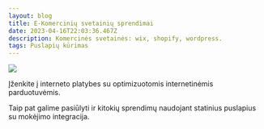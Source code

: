 ```yaml
---
layout: blog
title: E-Komercinių svetainių sprendimai
date: 2023-04-16T22:03:36.467Z
description: Komercinės svetainės: wix, shopify, wordpress.
tags: Puslapių kūrimas
---
```

<img src="https://verslobrizas.lt/images/uploads/commerce.svg">

Įženkite į interneto platybes su optimizuotomis internetinėmis parduotuvėmis.

Taip pat galime pasiūlyti ir kitokių sprendimų naudojant statinius puslapius su mokėjimo integracija.
